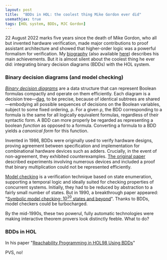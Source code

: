 ```yaml
---
layout: post
title:  "BDDs in HOL: the coolest thing Mike Gordon ever did"
usemathjax: true 
tags: [HOL system, BDDs, MJC Gordon]
---
```


22 August 2022 marks five years since the death of Mike Gordon, who all but invented hardware verification, made major contributions to proof assistant architecture and showed that higher-order logic was a powerful formalism for verification.
My [biography](http://doi.org/10.1098/rsbm.2018.0019) (also available [here](https://arxiv.org/abs/1806.04002)) describes his main achievements.
But it is almost silent about the coolest thing he ever did: integrating binary decision diagrams (BDDs) with the HOL system.

### Binary decision diagrams (and model checking)

[*Binary decision diagrams*](https://en.wikipedia.org/wiki/Binary_decision_diagram) are a data structure that can represent Boolean formulas compactly and operate on them efficiently.
Each diagram is a decision tree—[dag](https://en.wikipedia.org/wiki/Directed_acyclic_graph), to be precise, because of identical subtrees are shared—embodying
all possible sequences of decisions on the Boolean variables, 
subject to some fixed ordering, ρ.
For a given ρ, the BDD corresponding to a formula is the same for all logically equivalent formulas, regardless of their syntactic form.
A BDD can more properly be regarded as representing a boolean *function* as opposed to a formula.
Converting a formula to a BDD yields a *canonical form* for this function.

Invented in 1986, BDDs were originally used to verify hardware designs, proving agreement between specification and implementation for combinational hardware devices such as adders.
Crucially, in the event of non-agreement, they exhibited counterexamples.
[The original paper](https://doi.org/10.1109/TC.1986.1676819) described experiments involving numerous devices and included a proof that binary multiplication could not be represented efficiently.

[Model checking](https://doi.org/10.1145/5397.5399) is a verification technique based on state enumeration, supporting a temporal logic and ideally suited for checking properties of concurrent systems.
Initially, they had to be reduced by abstraction to a fairly small number of states.
But in 1990, a breakthrough paper appeared: "[Symbolic model checking: $10^{20}$ states and beyond](https://doi.org/10.1109/LICS.1990.113767)".
Thanks to BDDs, model checkers could be turbocharged.

By the mid-1990s, these two powerul, fully automatic technologies were making interactive theorem provers look distinctly feeble.
What to do?

### BDDs in HOL

In his paper "[Reachability Programming in HOL98 Using BDDs](https://rdcu.be/cROox)"

PVS, no!
